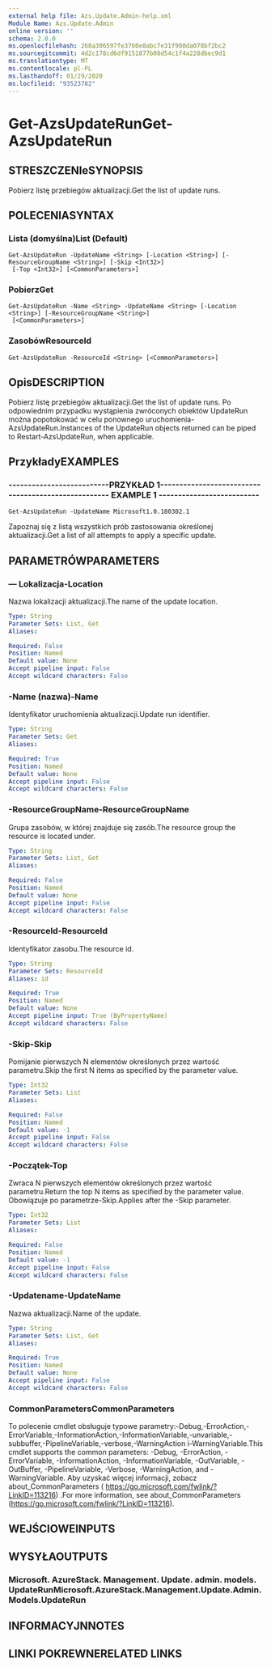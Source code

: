 ```yaml
---
external help file: Azs.Update.Admin-help.xml
Module Name: Azs.Update.Admin
online version: ''
schema: 2.0.0
ms.openlocfilehash: 268a306597fe3760e8abc7e31f980da078bf2bc2
ms.sourcegitcommit: 4d2c178cd6df9151877b08d54c1f4a228dbec9d1
ms.translationtype: MT
ms.contentlocale: pl-PL
ms.lasthandoff: 01/29/2020
ms.locfileid: "93523782"
---
```

# <span data-ttu-id="a701a-101">Get-AzsUpdateRun</span><span class="sxs-lookup"><span data-stu-id="a701a-101">Get-AzsUpdateRun</span></span>

## <span data-ttu-id="a701a-102">STRESZCZENIe</span><span class="sxs-lookup"><span data-stu-id="a701a-102">SYNOPSIS</span></span>
<span data-ttu-id="a701a-103">Pobierz listę przebiegów aktualizacji.</span><span class="sxs-lookup"><span data-stu-id="a701a-103">Get the list of update runs.</span></span>

## <span data-ttu-id="a701a-104">POLECENIA</span><span class="sxs-lookup"><span data-stu-id="a701a-104">SYNTAX</span></span>

### <span data-ttu-id="a701a-105">Lista (domyślna)</span><span class="sxs-lookup"><span data-stu-id="a701a-105">List (Default)</span></span>
```
Get-AzsUpdateRun -UpdateName <String> [-Location <String>] [-ResourceGroupName <String>] [-Skip <Int32>]
 [-Top <Int32>] [<CommonParameters>]
```

### <span data-ttu-id="a701a-106">Pobierz</span><span class="sxs-lookup"><span data-stu-id="a701a-106">Get</span></span>
```
Get-AzsUpdateRun -Name <String> -UpdateName <String> [-Location <String>] [-ResourceGroupName <String>]
 [<CommonParameters>]
```

### <span data-ttu-id="a701a-107">Zasobów</span><span class="sxs-lookup"><span data-stu-id="a701a-107">ResourceId</span></span>
```
Get-AzsUpdateRun -ResourceId <String> [<CommonParameters>]
```

## <span data-ttu-id="a701a-108">Opis</span><span class="sxs-lookup"><span data-stu-id="a701a-108">DESCRIPTION</span></span>
<span data-ttu-id="a701a-109">Pobierz listę przebiegów aktualizacji.</span><span class="sxs-lookup"><span data-stu-id="a701a-109">Get the list of update runs.</span></span> <span data-ttu-id="a701a-110">Po odpowiednim przypadku wystąpienia zwróconych obiektów UpdateRun można popotokować w celu ponownego uruchomienia-AzsUpdateRun.</span><span class="sxs-lookup"><span data-stu-id="a701a-110">Instances of the UpdateRun objects returned can be piped to Restart-AzsUpdateRun, when applicable.</span></span>

## <span data-ttu-id="a701a-111">Przykłady</span><span class="sxs-lookup"><span data-stu-id="a701a-111">EXAMPLES</span></span>

### <span data-ttu-id="a701a-112">--------------------------PRZYKŁAD 1--------------------------</span><span class="sxs-lookup"><span data-stu-id="a701a-112">-------------------------- EXAMPLE 1 --------------------------</span></span>
```
Get-AzsUpdateRun -UpdateName Microsoft1.0.180302.1
```

<span data-ttu-id="a701a-113">Zapoznaj się z listą wszystkich prób zastosowania określonej aktualizacji.</span><span class="sxs-lookup"><span data-stu-id="a701a-113">Get a list of all attempts to apply a specific update.</span></span>

## <span data-ttu-id="a701a-114">PARAMETRÓW</span><span class="sxs-lookup"><span data-stu-id="a701a-114">PARAMETERS</span></span>

### <span data-ttu-id="a701a-115">— Lokalizacja</span><span class="sxs-lookup"><span data-stu-id="a701a-115">-Location</span></span>
<span data-ttu-id="a701a-116">Nazwa lokalizacji aktualizacji.</span><span class="sxs-lookup"><span data-stu-id="a701a-116">The name of the update location.</span></span>

```yaml
Type: String
Parameter Sets: List, Get
Aliases: 

Required: False
Position: Named
Default value: None
Accept pipeline input: False
Accept wildcard characters: False
```

### <span data-ttu-id="a701a-117">-Name (nazwa)</span><span class="sxs-lookup"><span data-stu-id="a701a-117">-Name</span></span>
<span data-ttu-id="a701a-118">Identyfikator uruchomienia aktualizacji.</span><span class="sxs-lookup"><span data-stu-id="a701a-118">Update run identifier.</span></span>

```yaml
Type: String
Parameter Sets: Get
Aliases: 

Required: True
Position: Named
Default value: None
Accept pipeline input: False
Accept wildcard characters: False
```

### <span data-ttu-id="a701a-119">-ResourceGroupName</span><span class="sxs-lookup"><span data-stu-id="a701a-119">-ResourceGroupName</span></span>
<span data-ttu-id="a701a-120">Grupa zasobów, w której znajduje się zasób.</span><span class="sxs-lookup"><span data-stu-id="a701a-120">The resource group the resource is located under.</span></span>

```yaml
Type: String
Parameter Sets: List, Get
Aliases: 

Required: False
Position: Named
Default value: None
Accept pipeline input: False
Accept wildcard characters: False
```

### <span data-ttu-id="a701a-121">-ResourceId</span><span class="sxs-lookup"><span data-stu-id="a701a-121">-ResourceId</span></span>
<span data-ttu-id="a701a-122">Identyfikator zasobu.</span><span class="sxs-lookup"><span data-stu-id="a701a-122">The resource id.</span></span>

```yaml
Type: String
Parameter Sets: ResourceId
Aliases: id

Required: True
Position: Named
Default value: None
Accept pipeline input: True (ByPropertyName)
Accept wildcard characters: False
```

### <span data-ttu-id="a701a-123">-Skip</span><span class="sxs-lookup"><span data-stu-id="a701a-123">-Skip</span></span>
<span data-ttu-id="a701a-124">Pomijanie pierwszych N elementów określonych przez wartość parametru.</span><span class="sxs-lookup"><span data-stu-id="a701a-124">Skip the first N items as specified by the parameter value.</span></span>

```yaml
Type: Int32
Parameter Sets: List
Aliases: 

Required: False
Position: Named
Default value: -1
Accept pipeline input: False
Accept wildcard characters: False
```

### <span data-ttu-id="a701a-125">-Początek</span><span class="sxs-lookup"><span data-stu-id="a701a-125">-Top</span></span>
<span data-ttu-id="a701a-126">Zwraca N pierwszych elementów określonych przez wartość parametru.</span><span class="sxs-lookup"><span data-stu-id="a701a-126">Return the top N items as specified by the parameter value.</span></span>
<span data-ttu-id="a701a-127">Obowiązuje po parametrze-Skip.</span><span class="sxs-lookup"><span data-stu-id="a701a-127">Applies after the -Skip parameter.</span></span>

```yaml
Type: Int32
Parameter Sets: List
Aliases: 

Required: False
Position: Named
Default value: -1
Accept pipeline input: False
Accept wildcard characters: False
```

### <span data-ttu-id="a701a-128">-Updatename</span><span class="sxs-lookup"><span data-stu-id="a701a-128">-UpdateName</span></span>
<span data-ttu-id="a701a-129">Nazwa aktualizacji.</span><span class="sxs-lookup"><span data-stu-id="a701a-129">Name of the update.</span></span>

```yaml
Type: String
Parameter Sets: List, Get
Aliases: 

Required: True
Position: Named
Default value: None
Accept pipeline input: False
Accept wildcard characters: False
```

### <span data-ttu-id="a701a-130">CommonParameters</span><span class="sxs-lookup"><span data-stu-id="a701a-130">CommonParameters</span></span>
<span data-ttu-id="a701a-131">To polecenie cmdlet obsługuje typowe parametry:-Debug,-ErrorAction,-ErrorVariable,-InformationAction,-InformationVariable,-unvariable,-subbuffer,-PipelineVariable,-verbose,-WarningAction i-WarningVariable.</span><span class="sxs-lookup"><span data-stu-id="a701a-131">This cmdlet supports the common parameters: -Debug, -ErrorAction, -ErrorVariable, -InformationAction, -InformationVariable, -OutVariable, -OutBuffer, -PipelineVariable, -Verbose, -WarningAction, and -WarningVariable.</span></span> <span data-ttu-id="a701a-132">Aby uzyskać więcej informacji, zobacz about_CommonParameters ( https://go.microsoft.com/fwlink/?LinkID=113216) .</span><span class="sxs-lookup"><span data-stu-id="a701a-132">For more information, see about_CommonParameters (https://go.microsoft.com/fwlink/?LinkID=113216).</span></span>

## <span data-ttu-id="a701a-133">WEJŚCIOWE</span><span class="sxs-lookup"><span data-stu-id="a701a-133">INPUTS</span></span>

## <span data-ttu-id="a701a-134">WYSYŁA</span><span class="sxs-lookup"><span data-stu-id="a701a-134">OUTPUTS</span></span>

### <span data-ttu-id="a701a-135">Microsoft. AzureStack. Management. Update. admin. models. UpdateRun</span><span class="sxs-lookup"><span data-stu-id="a701a-135">Microsoft.AzureStack.Management.Update.Admin.Models.UpdateRun</span></span>

## <span data-ttu-id="a701a-136">INFORMACYJN</span><span class="sxs-lookup"><span data-stu-id="a701a-136">NOTES</span></span>

## <span data-ttu-id="a701a-137">LINKI POKREWNE</span><span class="sxs-lookup"><span data-stu-id="a701a-137">RELATED LINKS</span></span>

